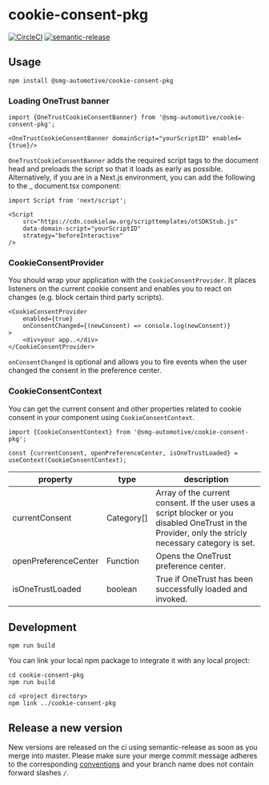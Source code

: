 # cookie-consent-pkg

[![CircleCI](https://circleci.com/gh/smg-automotive/cookie-consent-pkg/tree/main.svg?style=svg&circle-token=c183f151fea3c74453cf8dd962d31e115906a300)](https://circleci.com/gh/smg-automotive/cookie-consent-pkg/tree/main)
[![semantic-release](https://img.shields.io/badge/%20%20%F0%9F%93%A6%F0%9F%9A%80-semantic--release-e10079.svg)](https://github.com/semantic-release/semantic-release)

## Usage

```
npm install @smg-automotive/cookie-consent-pkg
```

### Loading OneTrust banner

````tsx
import {OneTrustCookieConsentBanner} from '@smg-automotive/cookie-consent-pkg';

<OneTrustCookieConsentBanner domainScript="yourScriptID" enabled={true}/>
````

`OneTrustCookieConsentBanner` adds the required script tags to the document head and preloads the script so that it
loads as early as possible. Alternatively, if you are in a Next.js environment, you can add the following to the _
document.tsx component:

````tsx
import Script from 'next/script';

<Script
    src="https://cdn.cookielaw.org/scripttemplates/otSDKStub.js"
    data-domain-script="yourScriptID"
    strategy="beforeInteractive"
/>
````

### CookieConsentProvider

You should wrap your application with the `CookieConsentProvider`. It places listeners on the current cookie consent and
enables you to react on changes (e.g. block certain third party scripts).

```tsx
<CookieConsentProvider
    enabled={true}
    onConsentChanged={(newConsent) => console.log(newConsent)}
>
    <div>your app..</div>
</CookieConsentProvider>
```

`onConsentChanged` is optional and allows you to fire events when the user changed the consent in the preference center.

### CookieConsentContext

You can get the current consent and other properties related to cookie consent in your component
using `CookieConsentContext`.

````tsx
import {CookieConsentContext} from '@smg-automotive/cookie-consent-pkg';

const {currentConsent, openPreferenceCenter, isOneTrustLoaded} = useContext(CookieConsentContext);
````

| property             | type       | description                                                                                                                                           |
|----------------------|------------|-------------------------------------------------------------------------------------------------------------------------------------------------------|
| currentConsent       | Category[] | Array of the current consent. If the user uses a script blocker or you disabled OneTrust in the Provider, only the stricly necessary category is set. |
| openPreferenceCenter | Function   | Opens the OneTrust preference center.                                                                                                                 |
| isOneTrustLoaded     | boolean    | True if OneTrust has been successfully loaded and invoked.                                                                                            |

## Development

```
npm run build
```

You can link your local npm package to integrate it with any local project:

```
cd cookie-consent-pkg
npm run build

cd <project directory>
npm link ../cookie-consent-pkg
```

## Release a new version

New versions are released on the ci using semantic-release as soon as you merge into master. Please
make sure your merge commit message adheres to the
corresponding [conventions](https://www.conventionalcommits.org/en/v1.0.0/) and your branch name does not contain
forward slashes `/`.
